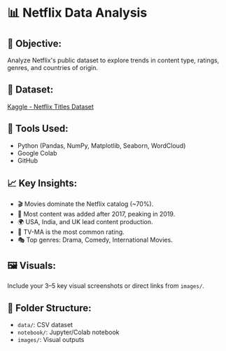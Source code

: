 # 📊 Netflix Data Analysis

## 🧾 Objective:
Analyze Netflix's public dataset to explore trends in content type, ratings, genres, and countries of origin.

## 📁 Dataset:
[Kaggle - Netflix Titles Dataset](https://www.kaggle.com/datasets/shivamb/netflix-shows)

## 🔧 Tools Used:
- Python (Pandas, NumPy, Matplotlib, Seaborn, WordCloud)
- Google Colab
- GitHub

## 📈 Key Insights:
- 🎬 Movies dominate the Netflix catalog (~70%).
- 📅 Most content was added after 2017, peaking in 2019.
- 🌍 USA, India, and UK lead content production.
- 🔞 TV-MA is the most common rating.
- 🎭 Top genres: Drama, Comedy, International Movies.

## 🖼️ Visuals:
Include your 3–5 key visual screenshots or direct links from `images/`.

## 📂 Folder Structure:
- `data/`: CSV dataset
- `notebook/`: Jupyter/Colab notebook
- `images/`: Visual outputs
